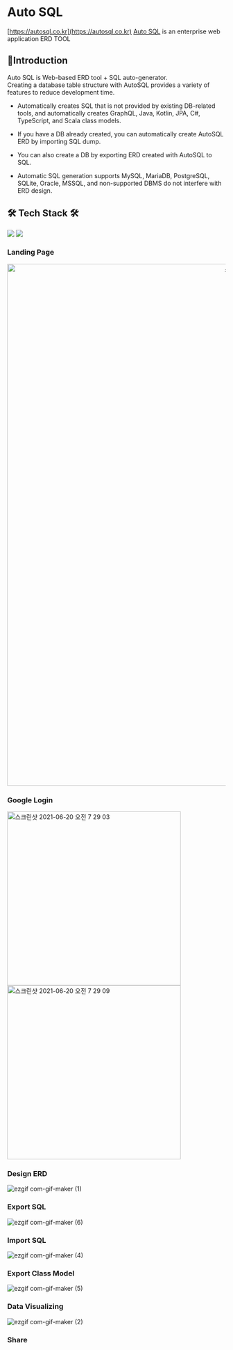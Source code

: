  # Auto SQL 
[https://autosql.co.kr](https://autosql.co.kr)
[Auto SQL](https://autosql.co.kr) is 
an enterprise web application ERD TOOL 

## 🤚Introduction
Auto SQL is Web-based ERD tool + SQL auto-generator. <br/>
Creating a database table structure with AutoSQL provides a variety of features to reduce development time.

- Automatically creates SQL that is not provided by existing DB-related tools, and automatically creates GraphQL, Java, Kotlin, JPA, C#, TypeScript, and Scala class models.

- If you have a DB already created, you can automatically create AutoSQL ERD by importing SQL dump.

- You can also create a DB by exporting ERD created with AutoSQL to SQL.

- Automatic SQL generation supports MySQL, MariaDB, PostgreSQL, SQLite, Oracle, MSSQL, and non-supported DBMS do not interfere with ERD design.
## 🛠 Tech Stack 🛠
<p>
  <img src="https://img.shields.io/badge/-Nodejs-green"/>
  <img src="https://img.shields.io/badge/-Reactjs-blue"/>
</p>

### Landing Page
 <img style="text-align:center" width="1200" alt="스크린샷 2021-06-20 오전 7 16 10" src="https://user-images.githubusercontent.com/45731301/123053348-c13d1a00-d43e-11eb-9a1d-fd24c7a5a5d9.png">

### Google Login
<p>
<img align="center" width="400" alt="스크린샷 2021-06-20 오전 7 29 03" src="https://user-images.githubusercontent.com/45731301/123053491-e7fb5080-d43e-11eb-9a87-56eae0ae0215.png">
 &nbsp; &nbsp;
<img align="center" width="400" alt="스크린샷 2021-06-20 오전 7 29 09" src="https://user-images.githubusercontent.com/45731301/123053474-e467c980-d43e-11eb-9f28-784e839fae47.png">
</p>

### Design ERD
![ezgif com-gif-maker (1)](https://user-images.githubusercontent.com/45731301/123593570-9f220e00-d829-11eb-813e-e4192562c8c8.gif)


### Export SQL
![ezgif com-gif-maker (6)](https://user-images.githubusercontent.com/45731301/123594934-45bade80-d82b-11eb-8519-d67458cb73c5.gif)


### Import SQL
![ezgif com-gif-maker (4)](https://user-images.githubusercontent.com/45731301/123594572-d7761c00-d82a-11eb-80a8-f0a1c7906868.gif)


### Export Class Model
![ezgif com-gif-maker (5)](https://user-images.githubusercontent.com/45731301/123594729-0a201480-d82b-11eb-875d-cd239615abc1.gif)

### Data Visualizing
![ezgif com-gif-maker (2)](https://user-images.githubusercontent.com/45731301/123594102-4010c900-d82a-11eb-8805-db29a5907400.gif)

### Share

